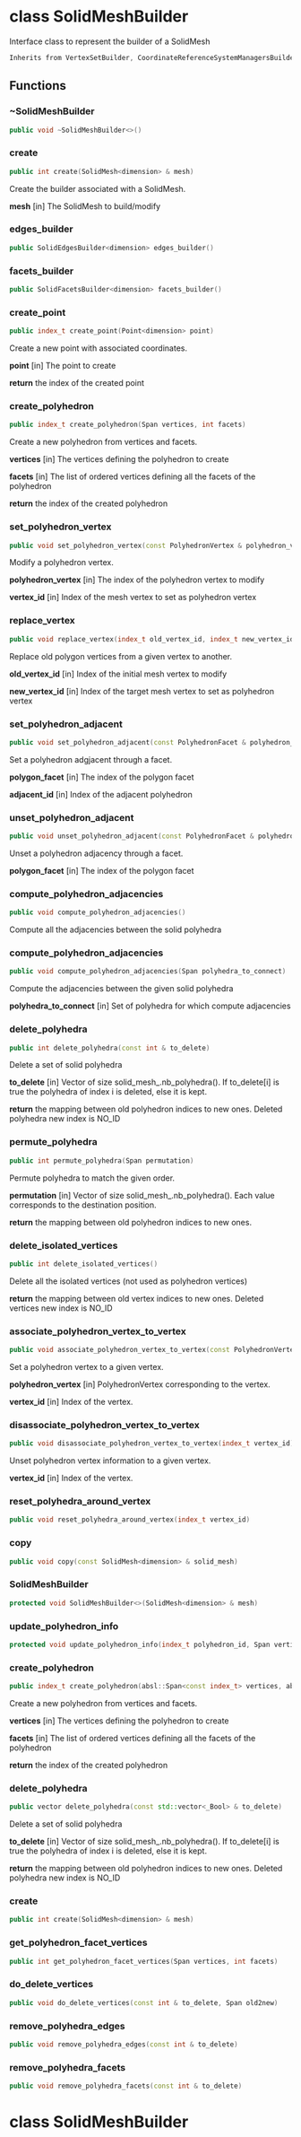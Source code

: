 # class SolidMeshBuilder


 Interface class to represent the builder of a SolidMesh



```cpp
Inherits from VertexSetBuilder, CoordinateReferenceSystemManagersBuilder<dimension>
```



## Functions

### ~SolidMeshBuilder

```cpp
public void ~SolidMeshBuilder<>()
```


### create

```cpp
public int create(SolidMesh<dimension> & mesh)
```

 Create the builder associated with a SolidMesh.

**mesh** [in] The SolidMesh to build/modify

### edges_builder

```cpp
public SolidEdgesBuilder<dimension> edges_builder()
```


### facets_builder

```cpp
public SolidFacetsBuilder<dimension> facets_builder()
```


### create_point

```cpp
public index_t create_point(Point<dimension> point)
```


 Create a new point with associated coordinates.

**point** [in] The point to create

**return** the index of the created point

### create_polyhedron

```cpp
public index_t create_polyhedron(Span vertices, int facets)
```


 Create a new polyhedron from vertices and facets.

**vertices** [in] The vertices defining the polyhedron to create

**facets** [in] The list of ordered vertices defining all the facets of the polyhedron

**return** the index of the created polyhedron

### set_polyhedron_vertex

```cpp
public void set_polyhedron_vertex(const PolyhedronVertex & polyhedron_vertex, index_t vertex_id)
```


 Modify a polyhedron vertex.

**polyhedron_vertex** [in] The index of the polyhedron vertex to modify

**vertex_id** [in] Index of the mesh vertex to set as polyhedron vertex

### replace_vertex

```cpp
public void replace_vertex(index_t old_vertex_id, index_t new_vertex_id)
```


 Replace old polygon vertices from a given vertex to another.

**old_vertex_id** [in] Index of the initial mesh vertex to modify

**new_vertex_id** [in] Index of the target mesh vertex to set as polyhedron vertex

### set_polyhedron_adjacent

```cpp
public void set_polyhedron_adjacent(const PolyhedronFacet & polyhedron_facet, index_t adjacent_id)
```


 Set a polyhedron adgjacent through a facet.

**polygon_facet** [in] The index of the polygon facet

**adjacent_id** [in] Index of the adjacent polyhedron

### unset_polyhedron_adjacent

```cpp
public void unset_polyhedron_adjacent(const PolyhedronFacet & polyhedron_facet)
```


 Unset a polyhedron adjacency through a facet.



**polygon_facet** [in] The index of the polygon facet

### compute_polyhedron_adjacencies

```cpp
public void compute_polyhedron_adjacencies()
```


 Compute all the adjacencies between the solid polyhedra

### compute_polyhedron_adjacencies

```cpp
public void compute_polyhedron_adjacencies(Span polyhedra_to_connect)
```


 Compute the adjacencies between the given solid polyhedra

**polyhedra_to_connect** [in] Set of polyhedra for which compute adjacencies

### delete_polyhedra

```cpp
public int delete_polyhedra(const int & to_delete)
```


 Delete a set of solid polyhedra

**to_delete** [in] Vector of size solid_mesh_.nb_polyhedra(). If to_delete[i] is true the polyhedra of index i is deleted, else it is kept.

**return** the mapping between old polyhedron indices to new ones. Deleted polyhedra new index is NO_ID

### permute_polyhedra

```cpp
public int permute_polyhedra(Span permutation)
```


 Permute polyhedra to match the given order.

**permutation** [in] Vector of size solid_mesh_.nb_polyhedra(). Each value corresponds to the destination position.

**return** the mapping between old polyhedron indices to new ones.

### delete_isolated_vertices

```cpp
public int delete_isolated_vertices()
```


 Delete all the isolated vertices (not used as polyhedron vertices)

**return** the mapping between old vertex indices to new ones. Deleted vertices new index is NO_ID

### associate_polyhedron_vertex_to_vertex

```cpp
public void associate_polyhedron_vertex_to_vertex(const PolyhedronVertex & polyhedron_vertex, index_t vertex_id)
```


 Set a polyhedron vertex to a given vertex.

**polyhedron_vertex** [in] PolyhedronVertex corresponding to the vertex.

**vertex_id** [in] Index of the vertex.

### disassociate_polyhedron_vertex_to_vertex

```cpp
public void disassociate_polyhedron_vertex_to_vertex(index_t vertex_id)
```


 Unset polyhedron vertex information to a given vertex.

**vertex_id** [in] Index of the vertex.

### reset_polyhedra_around_vertex

```cpp
public void reset_polyhedra_around_vertex(index_t vertex_id)
```


### copy

```cpp
public void copy(const SolidMesh<dimension> & solid_mesh)
```


### SolidMeshBuilder

```cpp
protected void SolidMeshBuilder<>(SolidMesh<dimension> & mesh)
```


### update_polyhedron_info

```cpp
protected void update_polyhedron_info(index_t polyhedron_id, Span vertices)
```


### create_polyhedron

```cpp
public index_t create_polyhedron(absl::Span<const index_t> vertices, absl::Span<const std::vector<local_index_t> > facets)
```

 Create a new polyhedron from vertices and facets.

**vertices** [in] The vertices defining the polyhedron to create

**facets** [in] The list of ordered vertices defining all the facets of the polyhedron

**return** the index of the created polyhedron

### delete_polyhedra

```cpp
public vector delete_polyhedra(const std::vector<_Bool> & to_delete)
```

 Delete a set of solid polyhedra

**to_delete** [in] Vector of size solid_mesh_.nb_polyhedra(). If to_delete[i] is true the polyhedra of index i is deleted, else it is kept.

**return** the mapping between old polyhedron indices to new ones. Deleted polyhedra new index is NO_ID

### create

```cpp
public int create(SolidMesh<dimension> & mesh)
```


### get_polyhedron_facet_vertices

```cpp
public int get_polyhedron_facet_vertices(Span vertices, int facets)
```


### do_delete_vertices

```cpp
public void do_delete_vertices(const int & to_delete, Span old2new)
```


### remove_polyhedra_edges

```cpp
public void remove_polyhedra_edges(const int & to_delete)
```


### remove_polyhedra_facets

```cpp
public void remove_polyhedra_facets(const int & to_delete)
```




# class SolidMeshBuilder

